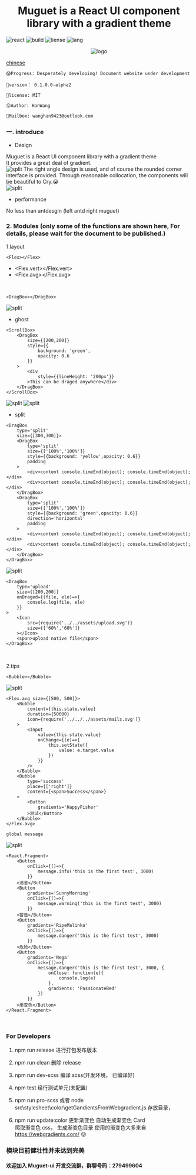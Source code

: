<h1 align="center">Muguet is a React UI component library with a gradient theme</h1>

![react](https://img.shields.io/badge/powered-react-blue.svg)
![build](https://img.shields.io/badge/build-passing-green.svg)
![liense](https://img.shields.io/badge/license-MIT-yellowgreen.svg)
![lang](https://img.shields.io/badge/lang-typescript-blue.svg)

<div align="center">

![logo](https://raw.githubusercontent.com/sewerganger/Muguet-ui/master/site/assets/logo/muguet256.gif)

</div>

[chinese](https://github.com/sewerganger/Muguet-ui/blob/master/README.md)

```
😱Progress: Desperately developing! Document website under development

🍖version： 0.1.0.0-alpha2

🥪license: MIT

😝Author: HanWang

🥤Mailbox: wanghan9423@outlook.com
```

### 一. introduce

- Design

Muguet is a React UI component library with a gradient theme
<br>
It provides a great deal of gradient.
<br>
![split](https://raw.githubusercontent.com/sewerganger/Muguet-ui/master/doc/images/gradients.gif)
The right angle design is used, and of course the rounded corner interface is provided. Through reasonable collocation, the components will be beautiful to Cry.😭
<br>
![split](https://raw.githubusercontent.com/sewerganger/Muguet-ui/master/doc/images/button.jpg)

- performance

No less than antdesgin (left antd right muguet)

### 2. Modules (only some of the functions are shown here, For details, please wait for the document to be published.)

1.layout

`<Flex></Flex>`

- <Flex.vert></Flex.vert>
  <br>
- <Flex.avg></Flex.avg>

<br>

`<DragBox></DragBox>`

![split](https://raw.githubusercontent.com/sewerganger/Muguet-ui/master/doc/images/drag-ghost.gif)

- ghost

```
<ScrollBox>
	<DragBox
		size={[200,200]}
		style={{
			background: 'green',
			opacity: 0.6
		}}
	>
		<div
			style={{lineHeight: '200px'}}
		>This can be draged anywhere</div>
	</DragBox>
</ScrollBox>
```

![split](https://raw.githubusercontent.com/sewerganger/Muguet-ui/master/doc/images/drag-split1.gif)
![split](https://raw.githubusercontent.com/sewerganger/Muguet-ui/master/doc/images/drag-split.gif)

- split

```
<DragBox
	type='split'
	size={[300,300]}>
	<DragBox
		type='split'
		size={['100%','100%']}
		style={{background: 'yellow',opacity: 0.6}}
		padding
	>
		<div>content console.timeEnd(object); console.timeEnd(object);</div>
		<div>content console.timeEnd(object); console.timeEnd(object);</div>
	</DragBox>
	<DragBox
		type='split'
		size={['100%','100%']}
		style={{background: 'green',opacity: 0.6}}
		direction='horizontal'
		padding
	>
		<div>content console.timeEnd(object); console.timeEnd(object);</div>
		<div>content console.timeEnd(object); console.timeEnd(object);</div>
	</DragBox>
</DragBox>
```

![split](https://raw.githubusercontent.com/sewerganger/Muguet-ui/master/doc/images/drag-upload.gif)

```
<DragBox
	type='upload'
	size={[200,200]}
	onDraged={(file, ele)=>{
		console.log(file, ele)
	}}
>
	<Icon
		src={require('../../assets/upload.svg')}
		size={['60%','60%']}
	></Icon>
	<span>upload native file</span>
</DragBox>
```

<br>

2.tips

`<Bubble></Bubble>`

![split](https://raw.githubusercontent.com/sewerganger/Muguet-ui/master/doc/images/bubble.gif)

```
<Flex.avg size={[500, 500]}>
	<Bubble
		content={this.state.value}
		duration={50000}
		icon={require('../../../assets/mails.svg')}
	>
		<Input
			value={this.state.value}
			onChange={(e)=>{
				this.setState({
					value: e.target.value
				})
			}}
		/>
	</Bubble>
	<Bubble
		type='success'
		place={['right']}
		content={<span>Success</span>}
	>
		<Button
			gradients='HappyFisher'
		>测试</Button>
	</Bubble>
</Flex.avg>
```

`global message`

![split](https://raw.githubusercontent.com/sewerganger/Muguet-ui/master/doc/images/message.gif)

```
<React.Fragment>
	<Button
		onClick={()=>{
			message.info('this is the first test', 3000)
		}}
	>消息</Button>
	<Button
		gradients='SunnyMorning'
		onClick={()=>{
			message.warning('this is the first test', 3000)
		}}
	>警告</Button>
	<Button
		gradients='RipeMalinka'
		onClick={()=>{
			message.danger('this is the first test', 3000)
		}}
	>危险</Button>
	<Button
		gradients='Nega'
		onClick={()=>{
			message.danger('this is the first test', 3000, {
				onClose: function(e){
					console.log(e)
				},
				gradients: 'PassionateBed'
			})
		}}
	>渐变色</Button>
</React.Fragment>
```

<br>

### For Developers

1. npm run release 进行打包发布版本

2. npm run clean 删除 release

3. npm run dev-scss 编译 scss(开发环境， 已编译好)

4. npm test 经行测试单元(未配置)

5. npm run pro-scss 或者 node src\stylesheet\color\getGandientsFromWebgradient.js 存放目录，

6. npm run update:color 更新渐变色 自动生成渐变色 Card
   <br>
   爬取渐变色 css， 生成渐变色目录
   使用的渐变色大多来自 https://webgradients.com/ 😜
   <br>

### 模块目前健壮性并未达到完美

#### 欢迎加入 Muguet-ui 开发交流群，群聊号码：279499604
